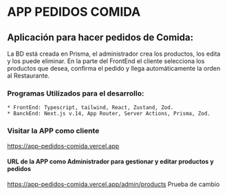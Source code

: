 # APP PEDIDOS COMIDA

## Aplicación para hacer pedidos de Comida:
   La BD está creada en Prisma, el administrador crea los productos, los edita y los puede eliminar.
   En la parte del FrontEnd el cliente selecciona los productos que desea, confirma el pedido y llega automáticamente
   la orden al Restaurante.

### Programas Utilizados para el desarrollo:
    * FrontEnd: Typescript, tailwind, React, Zustand, Zod.
    * BanckEnd: Next.js v.14, App Router, Server Actions, Prisma, Zod.

### Visitar la APP como cliente
https://app-pedidos-comida.vercel.app

#### URL de la APP como Administrador para gestionar y editar productos y pedidos
https://app-pedidos-comida.vercel.app/admin/products
Prueba de cambio
